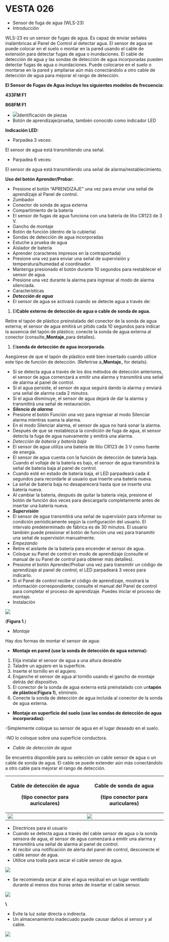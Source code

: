 # VESTA 026

-   Sensor de fuga de agua (WLS-23)
-   Introducción

WLS-23 es un sensor de fugas de agua. Es capaz de enviar señales inalámbricas al Panel de Control al detectar agua. El sensor de agua se puede colocar en el suelo o montar en la pared usando el cable de extensión para detectar fugas de agua o inundaciones. El cable de detección de agua y las sondas de detección de agua incorporadas pueden detectar fugas de agua o inundaciones. Puede colocarse en el suelo o montarse en la pared y ampliarse aún más conectándolo a otro cable de detección de agua para mejorar el rango de detección.

**El Sensor de Fugas de Agua incluye los siguientes modelos de frecuencia:**

**433FM F1**

**868FM F1**

-   ![](<.gitbook/assets/0 (9).png>)Identificación de piezas
-   Botón de aprendizaje/prueba, también conocido como indicador LED

**Indicación LED:**

-   Parpadea 3 veces:

El sensor de agua está transmitiendo una señal.

-   Parpadea 6 veces:

El sensor de agua está transmitiendo una señal de alarma/restablecimiento.

**Uso del botón Aprender/Probar:**

-   Presione el botón “APRENDIZAJE” una vez para enviar una señal de aprendizaje al Panel de control.
-   Zumbador
-   Conector de sonda de agua externa
-   Compartimiento de la batería
-   El sensor de fugas de agua funciona con una batería de litio CR123 de 3 V.
-   Gancho de montaje
-   Botón de función (dentro de la cubierta)
-   Sondas de detección de agua incorporadas
-   Estuche a prueba de agua
-   Aislador de batería
-   Aprender (caracteres impresos en la contraportada)
-   Presione una vez para enviar una señal de supervisión y temperatura/humedad al coordinador.
-   Mantenga presionado el botón durante 10 segundos para restablecer el sensor de agua.
-   Presione una vez durante la alarma para ingresar al modo de alarma silenciada.
-   Características
-   _**Detección de agua**_
-   El sensor de agua se activará cuando se detecte agua a través de:

1.  El**Cable externo de detección de agua o cable de sonda de agua.**

Retire el tapón de plástico preinstalado del conector de la sonda de agua externa; el sensor de agua emitirá un pitido cada 10 segundos para indicar la ausencia del tapón de plástico; conecte la sonda de agua externa al conector (consulte_**Montaje**_para detalles).

1.  El**sonda de detección de agua incorporada**.

Asegúrese de que el tapón de plástico esté bien insertado cuando utilice este tipo de función de detección. (Referirse a_**Montaje**_ for details).

-   Si se detecta agua a través de los dos métodos de detección anteriores, el sensor de agua comenzará a emitir una alarma y transmitirá una señal de alarma al panel de control.
-   Si el agua persiste, el sensor de agua seguirá dando la alarma y enviará una señal de alarma cada 2 minutos.
-   Si el agua disminuye, el sensor de agua dejará de dar la alarma y transmitirá una señal de restauración.
-   _**Silencio de alarma**_
-   Presione el botón Función una vez para ingresar al modo Silenciar alarma mientras suena la alarma.
-   En el modo Silenciar alarma, el sensor de agua no hará sonar la alarma.
-   Después de que se restablezca la condición de fuga de agua, el sensor detecta la fuga de agua nuevamente y emitirá una alarma.
-   _Detección de batería y batería baja_
-   El sensor de agua utiliza una batería de litio CR123 de 3 V como fuente de energía.
-   El sensor de agua cuenta con la función de detección de batería baja. Cuando el voltaje de la batería es bajo, el sensor de agua transmitirá la señal de batería baja al panel de control.
-   Cuando esté en estado de batería baja, el LED parpadeará cada 4 segundos para recordarle al usuario que inserte una batería nueva.
-   La señal de batería baja no desaparecerá hasta que se inserte una batería nueva.
-   Al cambiar la batería, después de quitar la batería vieja, presione el botón de función dos veces para descargarla completamente antes de insertar una batería nueva.
-   _**Supervisión**_
-   El sensor de agua transmitirá una señal de supervisión para informar su condición periódicamente según la configuración del usuario. El intervalo predeterminado de fábrica es de 30 minutos. El usuario también puede presionar el botón de función una vez para transmitir una señal de supervisión manualmente.
-   _Empezando_
-   Retire el aislante de la batería para encender el sensor de agua.
-   Coloque su Panel de control en modo de aprendizaje (consulte el manual de su Panel de control para obtener más detalles).
-   Presione el botón Aprender/Probar una vez para transmitir un código de aprendizaje al panel de control; el LED parpadeará 3 veces para indicarlo.
-   Si el Panel de control recibe el código de aprendizaje, mostrará la información correspondiente; consulte el manual del Panel de control para completar el proceso de aprendizaje. Puedes iniciar el proceso de montaje.
-   Instalación

![](<.gitbook/assets/1 (1) (1) (1).jpeg>)

(**Figura 1**.)

-   _Montaje_

Hay dos formas de montar el sensor de agua:

-   **Montaje en pared (use la sonda de detección de agua externa):**

1.  Elija instalar el sensor de agua a una altura deseable
2.  Taladre un agujero en la superficie.
3.  Inserte el tornillo en el agujero.
4.  Enganche el sensor de agua al tornillo usando el gancho de montaje detrás del dispositivo.
5.  El conector de la sonda de agua externa está preinstalado con un**tapón de plástico**(**Figura 1**), elimínelo.
6.  Conecte la sonda de detección de agua incluida al conector de la sonda de agua externa.

-   **Montaje en superficie del suelo (use las sondas de detección de agua incorporadas):**

\-Simplemente coloque su sensor de agua en el lugar deseado en el suelo.

\-NO lo coloque sobre una superficie conductora.

-   _Cable de detección de agua_

Se encuentra disponible para su selección un cable sensor de agua o un cable de sonda de agua. El cable se puede extender aún más conectándolo a otro cable para mejorar el rango de detección.

| <p><strong>Cable de detección de agua</strong></p><p><strong>(tipo conector para auriculares)</strong></p> | <p><strong>Cable de sonda de agua</strong></p><p><strong>(tipo conector para auriculares)</strong></p> |
| ---------------------------------------------------------------------------------------------------------- | ------------------------------------------------------------------------------------------------------ |
| ![](<.gitbook/assets/2 (14).png>)                                                                          | ![](<.gitbook/assets/3 (13).png>)                                                                      |

-   Directrices para el usuario
-   Cuando se detecta agua a través del cable sensor de agua o la sonda sensora de agua, el sensor de agua comenzará a emitir una alarma y transmitirá una señal de alarma al panel de control.
-   Al recibir una notificación de alerta del panel de control, desconecte el cable sensor de agua.
-   Utilice una toalla para secar el cable sensor de agua.

![](<.gitbook/assets/4 (12).png>)

-   Se recomienda secar al aire el agua residual en un lugar ventilado durante al menos dos horas antes de insertar el cable sensor.

![](<.gitbook/assets/5 (9) (1).png>)

**\\<NOTE>**

-   Evite la luz solar directa o indirecta.
-   Un almacenamiento inadecuado puede causar daños al sensor y al cable.

![](<.gitbook/assets/6 (4) (1).png>)
